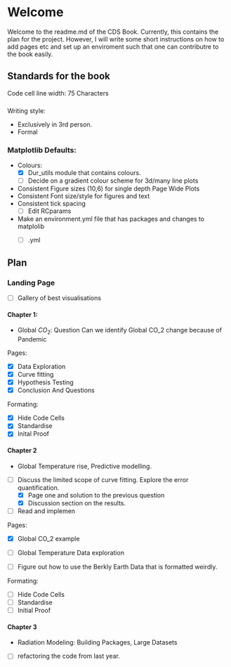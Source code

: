 # Welcome
Welcome to the readme.md of the CDS Book. Currently, this contains the plan for the project. However, I will write some short instructions on how to add pages etc and set up an enviroment such that one can contributre to the book easily. 

## Standards for the book
Code cell line width: 75 Characters
###
Writing style: 
- Exclusively in 3rd person.
- Formal
### Matplotlib Defaults:
- Colours:
    - [x] Dur_utils module that contains colours.
    - [ ] Decide on a gradient colour scheme for 3d/many line plots
- Consistent Figure sizes (10,6) for single depth Page Wide Plots
- Consistent Font size/style for figures and text 
- Consistent tick spacing 
    - [ ] Edit RCparams
- Make an environment.yml file that has packages and changes to matplolib 
    - [ ] .yml


## Plan 
### Landing Page
- [ ] Gallery of best visualisations
#### Chapter 1:
- Global $CO_2$: Question Can we identify Global CO_2 change because of Pandemic 

Pages:
- [x] Data Exploration
- [x] Curve fitting
- [x] Hypothesis Testing 
- [x] Conclusion And Questions

Formating:
- [x] Hide Code Cells
- [x] Standardise
- [x] Inital Proof
#### Chapter 2

- Global Temperature rise, Predictive modelling. 
- [ ] Discuss the limited scope of curve fitting. Explore the error quantification.
    - [x] Page one and solution to the previous question
    - [x] Discussion section on the results.
- [ ] Read and implemen

Pages:
- [x] Global CO_2 example
- [ ] Global Temperature Data exploration
 
- [ ] Figure out how to use the Berkly Earth Data that is formatted weirdly.

Formating:
- [ ] Hide Code Cells
- [ ] Standardise
- [ ] Initial Proof
#### Chapter 3
- Radiation Modeling: Building Packages, Large Datasets 
- [ ] refactoring the code from last year. 